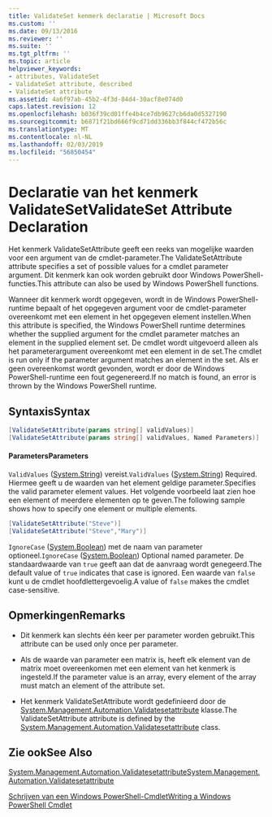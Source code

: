 ```yaml
---
title: ValidateSet kenmerk declaratie | Microsoft Docs
ms.custom: ''
ms.date: 09/13/2016
ms.reviewer: ''
ms.suite: ''
ms.tgt_pltfrm: ''
ms.topic: article
helpviewer_keywords:
- attributes, ValidateSet
- ValidateSet attribute, described
- ValidateSet attribute
ms.assetid: 4a6f97ab-45b2-4f3d-84d4-30acf8e074d0
caps.latest.revision: 12
ms.openlocfilehash: b036f39cd01ffe4b4ce7db9627cb6da0d5327190
ms.sourcegitcommit: b6871f21bd666f9cd71dd336bb3f844cf472b56c
ms.translationtype: MT
ms.contentlocale: nl-NL
ms.lasthandoff: 02/03/2019
ms.locfileid: "56850454"
---
```

# <a name="validateset-attribute-declaration"></a><span data-ttu-id="29105-102">Declaratie van het kenmerk ValidateSet</span><span class="sxs-lookup"><span data-stu-id="29105-102">ValidateSet Attribute Declaration</span></span>

<span data-ttu-id="29105-103">Het kenmerk ValidateSetAttribute geeft een reeks van mogelijke waarden voor een argument van de cmdlet-parameter.</span><span class="sxs-lookup"><span data-stu-id="29105-103">The ValidateSetAttribute attribute specifies a set of possible values for a cmdlet parameter argument.</span></span> <span data-ttu-id="29105-104">Dit kenmerk kan ook worden gebruikt door Windows PowerShell-functies.</span><span class="sxs-lookup"><span data-stu-id="29105-104">This attribute can also be used by Windows PowerShell functions.</span></span>

<span data-ttu-id="29105-105">Wanneer dit kenmerk wordt opgegeven, wordt in de Windows PowerShell-runtime bepaalt of het opgegeven argument voor de cmdlet-parameter overeenkomt met een element in het opgegeven element instellen.</span><span class="sxs-lookup"><span data-stu-id="29105-105">When this attribute is specified, the Windows PowerShell runtime determines whether the supplied argument for the cmdlet parameter matches an element in the supplied element set.</span></span> <span data-ttu-id="29105-106">De cmdlet wordt uitgevoerd alleen als het parameterargument overeenkomt met een element in de set.</span><span class="sxs-lookup"><span data-stu-id="29105-106">The cmdlet is run only if the parameter argument matches an element in the set.</span></span> <span data-ttu-id="29105-107">Als er geen overeenkomst wordt gevonden, wordt er door de Windows PowerShell-runtime een fout gegenereerd.</span><span class="sxs-lookup"><span data-stu-id="29105-107">If no match is found, an error is thrown by the Windows PowerShell runtime.</span></span>

## <a name="syntax"></a><span data-ttu-id="29105-108">Syntaxis</span><span class="sxs-lookup"><span data-stu-id="29105-108">Syntax</span></span>

```csharp
[ValidateSetAttribute(params string[] validValues)]
[ValidateSetAttribute(params string[] validValues, Named Parameters)]
```

#### <a name="parameters"></a><span data-ttu-id="29105-109">Parameters</span><span class="sxs-lookup"><span data-stu-id="29105-109">Parameters</span></span>

<span data-ttu-id="29105-110">`ValidValues` ([System.String](/dotnet/api/System.String)) vereist.</span><span class="sxs-lookup"><span data-stu-id="29105-110">`ValidValues` ([System.String](/dotnet/api/System.String)) Required.</span></span> <span data-ttu-id="29105-111">Hiermee geeft u de waarden van het element geldige parameter.</span><span class="sxs-lookup"><span data-stu-id="29105-111">Specifies the valid parameter element values.</span></span> <span data-ttu-id="29105-112">Het volgende voorbeeld laat zien hoe een element of meerdere elementen op te geven.</span><span class="sxs-lookup"><span data-stu-id="29105-112">The following sample shows how to specify one element or multiple elements.</span></span>

```csharp
[ValidateSetAttribute("Steve")]
[ValidateSetAttribute("Steve","Mary")]
```

<span data-ttu-id="29105-113">`IgnoreCase` ([System.Boolean](/dotnet/api/System.Boolean)) met de naam van parameter optioneel.</span><span class="sxs-lookup"><span data-stu-id="29105-113">`IgnoreCase` ([System.Boolean](/dotnet/api/System.Boolean)) Optional named parameter.</span></span> <span data-ttu-id="29105-114">De standaardwaarde van `true` geeft aan dat de aanvraag wordt genegeerd.</span><span class="sxs-lookup"><span data-stu-id="29105-114">The default value of `true` indicates that case is ignored.</span></span> <span data-ttu-id="29105-115">Een waarde van `false` kunt u de cmdlet hoofdlettergevoelig.</span><span class="sxs-lookup"><span data-stu-id="29105-115">A value of `false` makes the cmdlet case-sensitive.</span></span>

## <a name="remarks"></a><span data-ttu-id="29105-116">Opmerkingen</span><span class="sxs-lookup"><span data-stu-id="29105-116">Remarks</span></span>

- <span data-ttu-id="29105-117">Dit kenmerk kan slechts één keer per parameter worden gebruikt.</span><span class="sxs-lookup"><span data-stu-id="29105-117">This attribute can be used only once per parameter.</span></span>

- <span data-ttu-id="29105-118">Als de waarde van parameter een matrix is, heeft elk element van de matrix moet overeenkomen met een element van het kenmerk is ingesteld.</span><span class="sxs-lookup"><span data-stu-id="29105-118">If the parameter value is an array, every element of the array must match an element of the attribute set.</span></span>

- <span data-ttu-id="29105-119">Het kenmerk ValidateSetAttribute wordt gedefinieerd door de [System.Management.Automation.Validatesetattribute](/dotnet/api/System.Management.Automation.ValidateSetAttribute) klasse.</span><span class="sxs-lookup"><span data-stu-id="29105-119">The ValidateSetAttribute attribute is defined by the [System.Management.Automation.Validatesetattribute](/dotnet/api/System.Management.Automation.ValidateSetAttribute) class.</span></span>

## <a name="see-also"></a><span data-ttu-id="29105-120">Zie ook</span><span class="sxs-lookup"><span data-stu-id="29105-120">See Also</span></span>

[<span data-ttu-id="29105-121">System.Management.Automation.Validatesetattribute</span><span class="sxs-lookup"><span data-stu-id="29105-121">System.Management.Automation.Validatesetattribute</span></span>](/dotnet/api/System.Management.Automation.ValidateSetAttribute)

[<span data-ttu-id="29105-122">Schrijven van een Windows PowerShell-Cmdlet</span><span class="sxs-lookup"><span data-stu-id="29105-122">Writing a Windows PowerShell Cmdlet</span></span>](./writing-a-windows-powershell-cmdlet.md)
